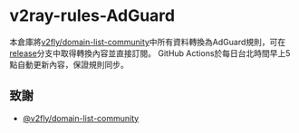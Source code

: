 # v2ray-rules-AdGuard

本倉庫將[v2fly/domain-list-community](https://github.com/v2fly/domain-list-community)中所有資料轉換為AdGuard規則，可在[release](https://github.com/rootmelo92118/v2ray-rules-AdGuard/tree/release)分支中取得轉換內容並直接訂閱。
GitHub Actions於每日台北時間早上5點自動更新內容，保證規則同步。

## 致謝
- [@v2fly/domain-list-community](https://github.com/v2fly/domain-list-community)
